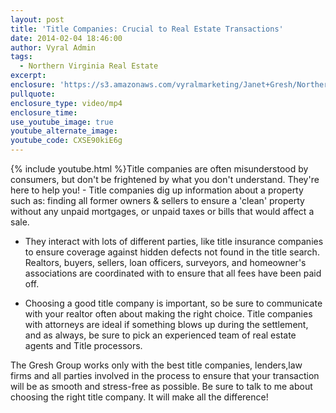 ```yaml
---
layout: post
title: 'Title Companies: Crucial to Real Estate Transactions'
date: 2014-02-04 18:46:00
author: Vyral Admin
tags:
  - Northern Virginia Real Estate
excerpt:
enclosure: 'https://s3.amazonaws.com/vyralmarketing/Janet+Gresh/Northern+Virginia+Real+Estate+-+Title+Companies-+Crucial+to+Real+Estate+Transactions.mp4'
pullquote:
enclosure_type: video/mp4
enclosure_time:
use_youtube_image: true
youtube_alternate_image:
youtube_code: CXSE90kiE6g
---
```



{% include youtube.html %}Title companies are often misunderstood by consumers, but don't be frightened by what you don't understand. They're here to help you! - Title companies dig up information about a property such as: finding all former owners & sellers to ensure a 'clean' property without any unpaid mortgages, or unpaid taxes or bills that would affect a sale.

* They interact with lots of different parties, like title insurance companies to ensure coverage against hidden defects not found in the title search. Realtors, buyers, sellers, loan officers, surveyors, and homeowner's associations are coordinated with to ensure that all fees have been paid off.

* Choosing a good title company is important, so be sure to communicate with your realtor often about making the right choice. Title companies with attorneys are ideal if something blows up during the settlement, and as always, be sure to pick an experienced team of real estate agents and Title processors.

The Gresh Group works only with the best title companies, lenders,law firms and all parties involved in the process to ensure that your transaction will be as smooth and stress-free as possible. Be sure to talk to me about choosing the right title company. It will make all the difference!